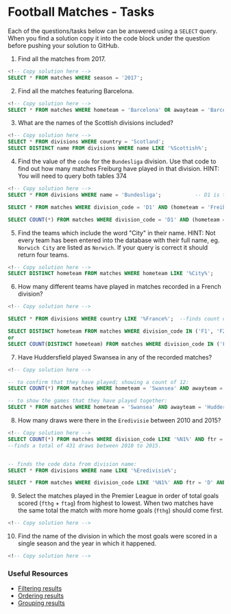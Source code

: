 # Football Matches - Tasks

Each of the questions/tasks below can be answered using a `SELECT` query. When you find a solution copy it into the code block under the question before pushing your solution to GitHub.

1) Find all the matches from 2017.

```sql
<!-- Copy solution here -->
SELECT * FROM matches WHERE season = '2017';

```

2) Find all the matches featuring Barcelona.

```sql
<!-- Copy solution here -->
SELECT * FROM matches WHERE hometeam = 'Barcelona' OR awayteam = 'Barcelona';

```

3) What are the names of the Scottish divisions included?

```sql
<!-- Copy solution here -->
SELECT * FROM divisions WHERE country = 'Scotland';
SELECT DISTINCT name FROM divisions WHERE name LIKE '%Scottish%';
```

4) Find the value of the `code` for the `Bundesliga` division. Use that code to find out how many matches Freiburg have played in that division. HINT: You will need to query both tables
374


```sql
<!-- Copy solution here -->
SELECT * FROM divisions WHERE name = 'Bundesliga';           -- D1 is the value of the code.

SELECT * FROM matches WHERE division_code = 'D1' AND (hometeam = 'Freiburg' OR awayteam = 'Freiburg');

SELECT COUNT(*) FROM matches WHERE division_code = 'D1' AND (hometeam = 'Freiburg' OR awayteam = 'Freiburg');
```

5)  Find the teams which include the word "City" in their name. HINT: Not every team has been entered into the database with their full name, eg. `Norwich City` are listed as `Norwich`. If your query is correct it should return four teams.

```sql
<!-- Copy solution here -->
SELECT DISTINCT hometeam FROM matches WHERE hometeam LIKE '%City%';

```

6) How many different teams have played in matches recorded in a French division?

```sql
<!-- Copy solution here -->

SELECT * FROM divisions WHERE country LIKE '%France%';  --finds count of 4, code of f1 and f2

SELECT DISTINCT hometeam FROM matches WHERE division_code IN ('F1', 'F2');  --shows team names
or
SELECT COUNT(DISTINCT hometeam) FROM matches WHERE division_code IN ('F1', 'F2');       -- to count of 61 teams


```

7) Have Huddersfield played Swansea in any of the recorded matches?

```sql
<!-- Copy solution here -->

-- to confirm that they have played; showing a count of 12:
SELECT COUNT(*) FROM matches WHERE hometeam = 'Swansea' AND awayteam = 'Huddersfield' OR hometeam = 'Huddersfield' AND awayteam = 'Swansea';

-- to show the games that they have played together:
SELECT * FROM matches WHERE hometeam = 'Swansea' AND awayteam = 'Huddersfield' OR hometeam = 'Huddersfield' AND awayteam = 'Swansea';

```

8) How many draws were there in the `Eredivisie` between 2010 and 2015?

```sql
<!-- Copy solution here -->
SELECT COUNT(*) FROM matches WHERE division_code LIKE '%N1%' AND ftr = 'D' AND season > '2009' AND season < '2016';
--finds a total of 431 draws between 2010 to 2015.


-- finds the code data from division name:
SELECT * FROM divisions WHERE name LIKE '%Eredivisie%';

SELECT * FROM matches WHERE division_code LIKE '%N1%' AND ftr = 'D' AND season > '2009' AND season < '2016';
```

9) Select the matches played in the Premier League in order of total goals scored (`fthg` + `ftag`) from highest to lowest. When two matches have the same total the match with more home goals (`fthg`) should come first. 

```sql
<!-- Copy solution here -->


```

10) Find the name of the division in which the most goals were scored in a single season and the year in which it happened.

```sql
<!-- Copy solution here -->


```

### Useful Resources

- [Filtering results](https://www.w3schools.com/sql/sql_where.asp)
- [Ordering results](https://www.w3schools.com/sql/sql_orderby.asp)
- [Grouping results](https://www.w3schools.com/sql/sql_groupby.asp)
